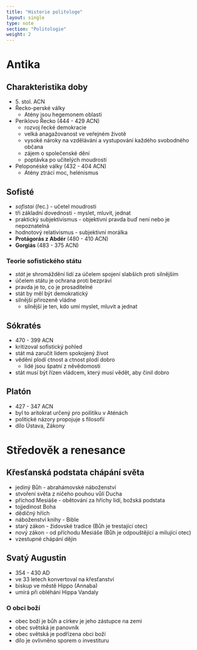 ```yaml
---
title: "Historie politologe"
layout: single
type: note
section: "Politologie"
weight: 2
---
```

# Antika
## Charakteristika doby
- 5\. stol. ACN
- Řecko-perské války
    - Atény jsou hegemonem oblasti
- Periklovo Řecko (444 - 429 ACN)
    - rozvoj řecké demokracie
    - velká anagažovanost ve veřejném životě
    - vysoké nároky na vzdělávání a vystupování každého svobodného občana
    - zájem o společenské dění
    - poptávka po učitelých moudrosti
- Peloponéské války (432 - 404 ACN)
    - Atény ztrácí moc, helénismus
## Sofisté
- *sofistai* (řec.) - učetel moudrosti
- tři základní dovednosti - myslet, mluvit, jednat
- praktický subjektivismus - objektivní pravda buď není nebo je nepoznatelná
- hodnotový relativismus - subjektivní morálka
- **Protágorás z Abdér** (480 - 410 ACN)
- **Gorgiás** (483 - 375 ACN)
### Teorie sofistického státu
- *stát* je shromáždění lidí za účelem spojení slabších proti silnějším
- účelem státu je ochrana proti bezpráví
- pravda je to, co je prosaditelné
- stát by měl být demokratický
- silnější přirozeně vládne
    - silnější je ten, kdo umí myslet, mluvit a jednat
## Sókratés
- 470 - 399 ACN
- kritizoval sofistický pohled
- stát má zaručit lidem spokojený život
- vědění plodí ctnost a ctnost plodí dobro
    - lidé jsou špatní z něvědomosti
- stát musí být řízen vládcem, který musí vědět, aby činil dobro
## Platón
- 427 - 347 ACN
- byl to aritokrat určený pro poilitiku v Aténách
- politické názory propojuje s filosofií
- dílo Ústava, Zákony
# Středověk a renesance
## Křesťanská podstata chápání světa
- jediný Bůh - abrahámovské náboženství
- stvoření světa z ničeho pouhou vůlí Ducha
- příchod Mesiáše - obětování za hříchy lidí, božská podstata
- tojjedinost Boha
- dědičný hřích
- náboženství knihy - Bible
- starý zákon - židovské tradice (Bůh je trestající otec)
- nový zákon - od příchodu Mesiáše (Bůh je odpouštějící a milující otec)
- vzestupné chápání dějin
## Svatý Augustin
- 354 - 430 AD
- ve 33 letech konvertoval na křesťanství
- biskup ve městě Hippo (Annaba)
- umírá při obléhání Hippa Vandaly
### O obci boží
- obec boží je bůh a církev je jeho zástupce na zemi
- obec světská je panovník
- obec světská je podřízena obci boží 
- dílo je ovlivněno sporem o investituru